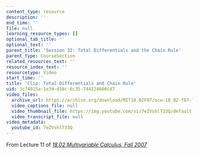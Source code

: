 ```yaml
---
content_type: resource
description: ''
end_time: ''
file: null
learning_resource_types: []
optional_tab_title: ''
optional_text: ''
parent_title: 'Session 32: Total Differentials and the Chain Rule'
parent_type: CourseSection
related_resources_text: ''
resource_index_text: ''
resourcetype: Video
start_time: ''
title: 'Clip: Total Differentials and Chain Rule'
uid: 3c74015a-1e39-d58c-6c35-744224686cd7
video_files:
  archive_url: https://archive.org/download/MIT18.02F07/ocw-18_02-f07-lec11_300k.mp4
  video_captions_file: null
  video_thumbnail_file: https://img.youtube.com/vi/7eZVshlT33Q/default.jpg
  video_transcript_file: null
video_metadata:
  youtube_id: 7eZVshlT33Q
---
```


From Lecture 11 of [_18.02 Multivariable Calculus, Fall 2007_](/courses/18-02-multivariable-calculus-fall-2007/pages/video-lectures)